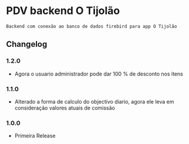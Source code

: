 # PDV backend O Tijolão
    Backend com conexão ao banco de dados firebird para app O Tijolão

## Changelog

### 1.2.0
- Agora o usuario administrador pode dar 100 % de desconto nos itens

### 1.1.0
- Alterado a forma de calculo do objectivo diario, agora ele leva em consideração valores atuais de comissão

### 1.0.0
- Primeira Release